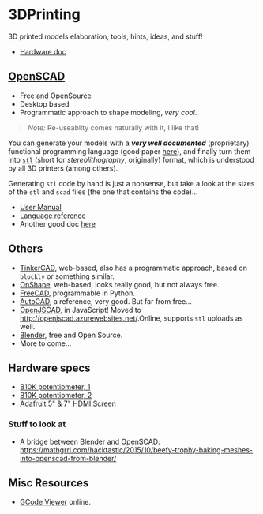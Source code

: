 # 3DPrinting
3D printed models elaboration, tools, hints, ideas, and stuff!

- [Hardware doc](http://www.mosaic-industries.com/embedded-systems/microcontroller)

## [OpenSCAD](https://www.openscad.org/)
- Free and OpenSource
- Desktop based
- Programmatic approach to shape modeling, _very cool_.

> _Note:_ Re-useablity comes naturally with it, I like that!

You can generate your models with a _**very well documented**_ (proprietary) functional programming language (good paper [here](https://en.wikibooks.org/wiki/OpenSCAD_User_Manual/For_C/Java/Python_Programmers)), and finally turn them into [`stl`](https://en.wikipedia.org/wiki/STL_(file_format)) (short for _stereolithography_, originally) format, which is understood by all 3D printers (among others).

Generating `stl` code by hand is just a nonsense, but take a look at the sizes of the `stl` and `scad` files (the one that contains the code)...

- [User Manual](https://en.wikibooks.org/wiki/OpenSCAD_User_Manual)
- [Language reference](https://en.wikibooks.org/wiki/OpenSCAD_User_Manual/The_OpenSCAD_Language)
- Another good doc [here](https://openhome.cc/eGossip/OpenSCAD/)

## Others
- [TinkerCAD](https://www.tinkercad.com/learn/codeblocks), web-based, also has a programmatic approach, based on `blockly` or something similar.
- [OnShape](https://www.onshape.com/), web-based, looks really good, but not always free.
- [FreeCAD](https://www.freecadweb.org/), programmable in Python.
- [AutoCAD](https://www.autodesk.com/products/autocad/overview), a reference, very good. But far from free...
- [OpenJSCAD](https://openjscad.org/), in JavaScript! Moved to <http://openjscad.azurewebsites.net/>.Online, supports `stl` uploads as well.
- [Blender](http://www.blender.org), free and Open Source.
- More to come...

## Hardware specs
- [B10K potentiometer, 1](https://components101.com/potentiometer)
- [B10K potentiometer, 2](https://www.aliexpress.com/item/1306340715.html)
- [Adafruit 5" & 7" HDMI Screen](https://learn.adafruit.com/adafruit-5-800x480-tft-hdmi-monitor-touchscreen-backpack/downloads)

### Stuff to look at
- A bridge between Blender and OpenSCAD: <https://mathgrrl.com/hacktastic/2015/10/beefy-trophy-baking-meshes-into-openscad-from-blender/>

## Misc Resources
- [GCode Viewer](http://jherrm.com/gcode-viewer/) online.
